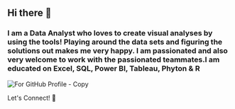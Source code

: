 ## Hi there 👋

### I am a Data Analyst who loves to create visual analyses by using the tools! Playing around the data sets and figuring the solutions out makes me very happy. I am passionated and also very welcome to work with the passionated teammates.I am educated on Excel, SQL, Power BI, Tableau, Phyton & R  


![For GitHub Profile   - Copy](https://user-images.githubusercontent.com/121649408/210665642-0292a55c-0bf6-4d06-b3fc-12fd4769d9ac.png)




Let's Connect! 🤝








